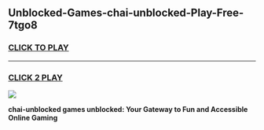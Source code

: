 
## Unblocked-Games-chai-unblocked-Play-Free-7tgo8
<h3>
<a href="https://premium76.site?title=chai-unblocked&ref=21A">CLICK TO PLAY</a></h3>
<hr>

<h3>
<a href="https://premium76.site?title=chai-unblocked&ref=21A">CLICK 2 PLAY</a>
  
</h3>

<a href="https://premium76.site?title=chai-unblocked&ref=21A"><img src="https://clearcache.store/games.png"></a>


**chai-unblocked games unblocked: Your Gateway to Fun and Accessible Online Gaming**
